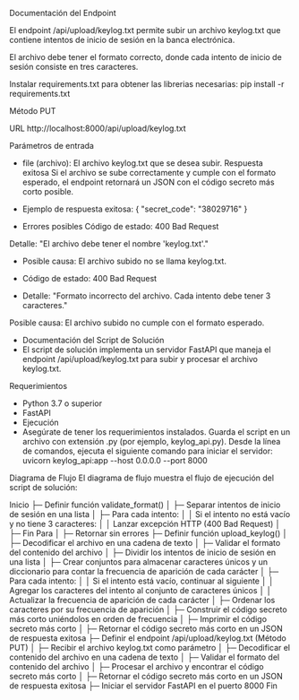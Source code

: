 Documentación del Endpoint

El endpoint /api/upload/keylog.txt permite subir un archivo keylog.txt que contiene intentos de inicio de sesión en la banca electrónica. 

El archivo debe tener el formato correcto, donde cada intento de inicio de sesión consiste en tres caracteres.

Instalar requirements.txt para obtener las librerias necesarias:
    pip install -r requirements.txt


Método
PUT

URL
http://localhost:8000/api/upload/keylog.txt

Parámetros de entrada
* file (archivo): El archivo keylog.txt que se desea subir.
Respuesta exitosa
Si el archivo se sube correctamente y cumple con el formato esperado, el endpoint retornará un JSON con el código secreto más corto posible.

- Ejemplo de respuesta exitosa:
    {
    "secret_code": "38029716"
    }

* Errores posibles
Código de estado: 400 Bad Request

Detalle: "El archivo debe tener el nombre 'keylog.txt'."

- Posible causa: El archivo subido no se llama keylog.txt.

- Código de estado: 400 Bad Request

- Detalle: "Formato incorrecto del archivo. Cada intento debe tener 3 caracteres."

Posible causa: El archivo subido no cumple con el formato esperado.

- Documentación del Script de Solución
- El script de solución implementa un servidor FastAPI que maneja el endpoint /api/upload/keylog.txt para subir y procesar el archivo keylog.txt.

Requerimientos
   - Python 3.7 o superior
   - FastAPI
   - Ejecución
   - Asegúrate de tener los requerimientos instalados.
Guarda el script en un archivo con extensión .py (por ejemplo, keylog_api.py).
Desde la línea de comandos, ejecuta el siguiente comando para iniciar el servidor:
uvicorn keylog_api:app --host 0.0.0.0 --port 8000

Diagrama de Flujo
El diagrama de flujo muestra el flujo de ejecución del script de solución:

Inicio
    ├─ Definir función validate_format()
    │   ├─ Separar intentos de inicio de sesión en una lista
    │   ├─ Para cada intento:
    │   │      Si el intento no está vacío y no tiene 3 caracteres:
    │   │          Lanzar excepción HTTP (400 Bad Request)
    │   ├─ Fin Para
    │   ├─ Retornar sin errores
    ├─ Definir función upload_keylog()
    │   ├─ Decodificar el archivo en una cadena de texto
    │   ├─ Validar el formato del contenido del archivo
    │   ├─ Dividir los intentos de inicio de sesión en una lista
    │   ├─ Crear conjuntos para almacenar caracteres únicos y un diccionario para contar la frecuencia de aparición de cada carácter
    │   ├─ Para cada intento:
    │   │      Si el intento está vacío, continuar al siguiente
    │   │      Agregar los caracteres del intento al conjunto de caracteres únicos
    │   │      Actualizar la frecuencia de aparición de cada carácter
    │   ├─ Ordenar los caracteres por su frecuencia de aparición
    │   ├─ Construir el código secreto más corto uniéndolos en orden de frecuencia
    │   ├─ Imprimir el código secreto más corto
    │   ├─ Retornar el código secreto más corto en un JSON de respuesta exitosa
    ├─ Definir el endpoint /api/upload/keylog.txt (Método PUT)
    │   ├─ Recibir el archivo keylog.txt como parámetro
    │   ├─ Decodificar el contenido del archivo en una cadena de texto
    │   ├─ Validar el formato del contenido del archivo
    │   ├─ Procesar el archivo y encontrar el código secreto más corto
    │   ├─ Retornar el código secreto más corto en un JSON de respuesta exitosa
    ├─ Iniciar el servidor FastAPI en el puerto 8000
Fin

